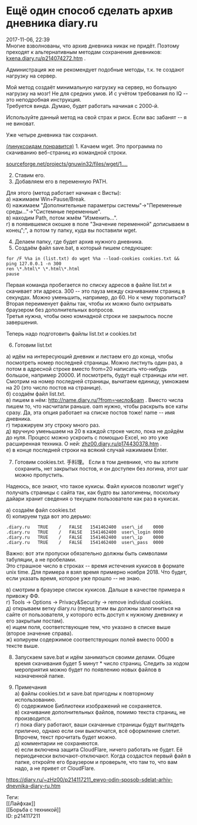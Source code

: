 Ещё один способ сделать архив дневника diary.ru
================================================

   
 2017-11-06, 22:39   
  Многие взволнованы, что архив дневника никак не придёт. Поэтому преходят к альтернативным методам сохранения дневников:  [kxena.diary.ru/p214074272.htm](http://kxena.diary.ru/p214074272.htm)  .   
   
 Администрация же не рекомендует подобные методы, т.к. те создают нагрузку на сервер.   
   
 Мой метод создаёт минимальную нагрузку на сервер, но большую нагрузку на мозг! Не для средних умов. И с учётом требования по IQ -- это неподробная инструкция.   
 Требуется винда. Думаю, будет работать начиная с 2000-й.   
   
 Используйте данный метод на свой страх и риск. Если вас забанят -- я не виноват.   
   
 Уже четыре дневника так сохранил.   
   
  [(линуксоидам понравится)](https://zHz00.diary.ru/p214117211.htm?index=1#linkmore214117211m1)    1. Качаем wget. Это программа по скачиванию веб-страниц из командной строки.   
   
  [sourceforge.net/projects/gnuwin32/files/wget/1....](https://sourceforge.net/projects/gnuwin32/files/wget/1.11.4-1/wget-1.11.4-1-setup.exe/download)    
   
 2. Ставим его.   
 3. Добавляем его в переменную PATH.   
   
 Для этого (метод работает начиная с Висты):   
 а) нажимаем Win+Pause/Break.   
 б) нажимаем "Дополнительные параметры системы"->"Переменные среды..."->"Системные переменные".   
 в) находим Path, потом жмём "Изменить...".   
 г) в появившемся окошке в поле "Значение переменной" дописываем в конец";", а потом ту папку, куда вы поставили wget.   
   
 4. Делаем папку, где будет архив нужного дневника.   
 5. Создаём файл save.bat, в который пишем следующее: 
```
for /F %%a in (list.txt) do wget %%a --load-cookies cookies.txt && ping 127.0.0.1 -n 300  
ren \*.html\* \*.html\*.html  
pause
```
 Первая команда пробегается по списку адресов в файле list.txt и скачивает эти адреса. 300 -- это пауза между скачиванием страниц в секундах. Можно уменьшить, например, до 60. Но к чему торопиться?   
 Вторая переименует файлы так, чтобы их можно было октрывать браузером без дополнительных вопросов.   
 Третья нужна, чтобы окно комнадной строки не закрылось после завершения.   
   
 Теперь надо подготовить файлы list.txt и cookies.txt   
   
 6. Готовим list.txt   
   
 а) идём на интересующий дневник и листаем его до конца, чтобы посмотреть номер последней страницы. Можно листнуть один раз, а потом в адресной строке вместо from=20 написать что-нибудь большое, например 20000. И посмотреть, будут ещё страницы или нет. Смотрим на номер последней страницы, вычитаем единицу, умножаем на 20 (это число постов на странице).   
 б) создаём файл list.txt.   
 в) пишем в нём: http://name.diary.ru/?from=число&oam . Вместо числа пишем то, что насчитали раньше. oam нужно, чтобы раскрыть все каты сразу. Да, эта опция работает на списке постов тоже! name -- имя дневника.   
 г) тиражируем эту строку много раз.   
 д) вручную уменьшаем на 20 в каждой строке число, пока не дойдём до нуля. Процесс можно ускроить с помощью Excel, но это уже расширенная техника. О ней:  [zhz00.diary.ru/p174430378.htm](Программирование%20на%20Си%20с%20помощью%20Excel)  .   
 е) в конце последней строки на всякий случай нажимаем Enter.   
   
 7. Готовим cookies.txt. 手料理。 Если в том дневнике, что вы хотите сохранить, нет закрытых постов, и он доступен без логина, этот шаг можно пропустить.   
   
 Надеюсь, все знают, что такое кукисы. Файл кукисов позволит wget'у получать страницы с сайта так, как будто вы залогинены, поскольку дайари хранит сведения о текущем пользователе как раз в кукисах.   
   
 а) создаём файл cookies.txt   
 б) копируем туда вот это дерьмо: 
```
.diary.ru	TRUE	/	FALSE	1541462400	user\_id	0000  
.diary.ru	TRUE	/	FALSE	1541462400	user\_login	0000  
.diary.ru	TRUE	/	FALSE	1541462400	user\_ip	0000  
.diary.ru	TRUE	/	FALSE	1541462400	user\_pass	0000
```
 Важно: вот эти пропуски обязательно должны быть символами табуляции, а не пробелами.   
 Это страшное число в строках -- время истечения кукисов в формате unix time. Для примера я взял время примерно ноября 2018. Что будет, если указать время, которое уже прошло -- не знаю.   
   
 в) смотрим в браузере список кукисов. Дальше в качестве примера я привожу ФФ.   
 г) Tools -> Options -> Privacy&Security -> remove individual cookies.   
 д) открываем ветку diary.ru (перед этим вы должны залогиниться на сайте от пользователя, у которого есть доступ к нужному дневнику и его закрытым постам).   
 е) ищем поля, соответствующие тем, что указано в списке выше (второе значение справа).   
 ж) копируем содержимое соответствующих полей вместо 0000 в тексте выше.   
   
 8. Запускаем save.bat и идём заниматься своими делами. Общее время скачивания будет 5 минут \* число страниц. Следить за ходом мероприятия можно будет по появлению новых файлов в назначенной папке.   
   
 9. Примечания   
 а) файлы cookies.txt и save.bat пригодны к повторному использованию.   
 б) содержимое Библиотеки изображений не сохраняется.   
 в) скачивание дополнительных файлов, помимо текста страниц, не производится.   
 г) пока diary работают, ваши скачанные страницы будут выглядеть прилично, однако если они выключатся, всё оформление слетит. Впрочем, текст прочитать будет можно.   
 д) комментарии не сохраняются.   
 е) если включена защита CloudFlare, ничего работать не будет. Её периодически включают-отключают. Когда создастся первый файл в папке, откройте его браузером и проверьте, что там то, что вам надо, а не привет от CloudFlare.     
    
 <https://diary.ru/~zHz00/p214117211_ewyo-odin-sposob-sdelat-arhiv-dnevnika-diary-ru.htm>   
   
 Теги:   
 [[Лайфхак]]   
 [[Борьба с техникой]]   
 ID: p214117211